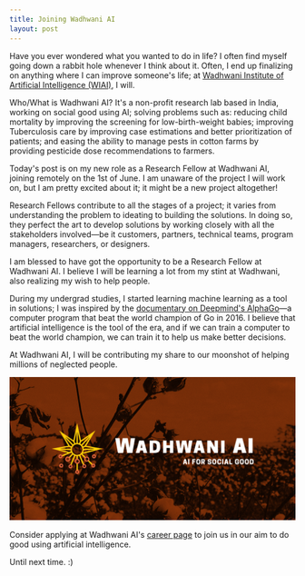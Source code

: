 ```yaml
---
title: Joining Wadhwani AI 
layout: post
---
```


Have you ever wondered what you wanted to do in life? I often find myself going down a rabbit hole whenever I think about it. Often, I end up finalizing on anything where I can improve someone's life; at [Wadhwani Institute of Artificial Intelligence (WIAI)][WIAIhome], I will.

Who/What is Wadhwani AI? It's a non-profit research lab based in India, working on social good using AI; solving problems such as: reducing child mortality by improving the screening for low-birth-weight babies; improving Tuberculosis care by improving case estimations and better prioritization of patients; and easing the ability to manage pests in cotton farms by providing pesticide dose recommendations to farmers.

Today's post is on my new role as a Research Fellow at Wadhwani AI, joining remotely on the 1st of June. I am unaware of the project I will work on, but I am pretty excited about it; it might be a new project altogether!

Research Fellows contribute to all the stages of a project; it varies from understanding the problem to ideating to building the solutions. In doing so, they perfect the art to develop solutions by working closely with all the stakeholders involved&mdash;be it customers, partners, technical teams, program managers, researchers, or designers.

I am blessed to have got the opportunity to be a Research Fellow at Wadhwani AI. I believe I will be learning a lot from my stint at Wadhwani, also realizing my wish to help people.

During my undergrad studies, I started learning machine learning as a tool in solutions; I was inspired by the [documentary on Deepmind's AlphaGo][DMalphaGO]&mdash;a computer program that beat the world champion of Go in 2016. I believe that artificial intelligence is the tool of the era, and if we can train a computer to beat the world champion, we can train it to help us make better decisions.

[//]: <> "Using AI, I _might, just might_ be able to realize my dream to help people."

At Wadhwani AI, I will be contributing my share to our moonshot of helping millions of neglected people. 

![wadhwaniAI][WIAIimg]

Consider applying at Wadhwani AI's [career page][WIAIcareers] to join us in our aim to do good using artificial intelligence.

Until next time. :)

[WIAIhome]: https://www.wadhwaniai.org/
[WIAIcareers]: https://www.wadhwaniai.org/careers/
[DMalphaGO]: https://www.youtube.com/watch?v=WXuK6gekU1Y
[WIAIimg]: img/wadhwani.png
